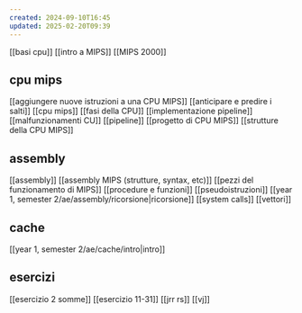 ```yaml
---
created: 2024-09-10T16:45
updated: 2025-02-20T09:39
---
```

[[basi cpu]]
[[intro a MIPS]]
[[MIPS 2000]]
## cpu mips
[[aggiungere nuove istruzioni a una CPU MIPS]]
[[anticipare e predire i salti]]
[[cpu mips]]
[[fasi della CPU]]
[[implementazione pipeline]]
[[malfunzionamenti CU]]
[[pipeline]]
[[progetto di CPU MIPS]]
[[strutture della CPU MIPS]]
## assembly
[[assembly]]
[[assembly MIPS (strutture, syntax, etc)]]
[[pezzi del funzionamento di MIPS]]
[[procedure e funzioni]]
[[pseudoistruzioni]]
[[year 1, semester 2/ae/assembly/ricorsione|ricorsione]]
[[system calls]]
[[vettori]]
## cache
[[year 1, semester 2/ae/cache/intro|intro]]

## esercizi
[[esercizio 2 somme]]
[[esercizio 11-31]]
[[jrr rs]]
[[vj]]

